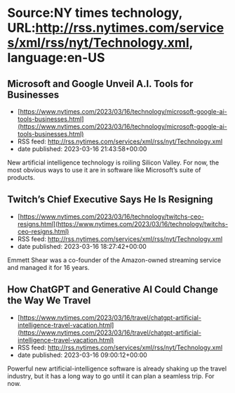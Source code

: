 # Source:NY times technology, URL:http://rss.nytimes.com/services/xml/rss/nyt/Technology.xml, language:en-US

## Microsoft and Google Unveil A.I. Tools for Businesses
 - [https://www.nytimes.com/2023/03/16/technology/microsoft-google-ai-tools-businesses.html](https://www.nytimes.com/2023/03/16/technology/microsoft-google-ai-tools-businesses.html)
 - RSS feed: http://rss.nytimes.com/services/xml/rss/nyt/Technology.xml
 - date published: 2023-03-16 21:43:58+00:00

New artificial intelligence technology is roiling Silicon Valley. For now, the most obvious ways to use it are in software like Microsoft’s suite of products.

## Twitch’s Chief Executive Says He Is Resigning
 - [https://www.nytimes.com/2023/03/16/technology/twitchs-ceo-resigns.html](https://www.nytimes.com/2023/03/16/technology/twitchs-ceo-resigns.html)
 - RSS feed: http://rss.nytimes.com/services/xml/rss/nyt/Technology.xml
 - date published: 2023-03-16 18:27:42+00:00

Emmett Shear was a co-founder of the Amazon-owned streaming service and managed it for 16 years.

## How ChatGPT and Generative AI Could Change the Way We Travel
 - [https://www.nytimes.com/2023/03/16/travel/chatgpt-artificial-intelligence-travel-vacation.html](https://www.nytimes.com/2023/03/16/travel/chatgpt-artificial-intelligence-travel-vacation.html)
 - RSS feed: http://rss.nytimes.com/services/xml/rss/nyt/Technology.xml
 - date published: 2023-03-16 09:00:12+00:00

Powerful new artificial-intelligence software is already shaking up the travel industry, but it has a long way to go until it can plan a seamless trip. For now.

